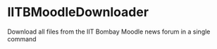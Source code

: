 # IITBMoodleDownloader
Download all files from the IIT Bombay Moodle news forum in a single command
